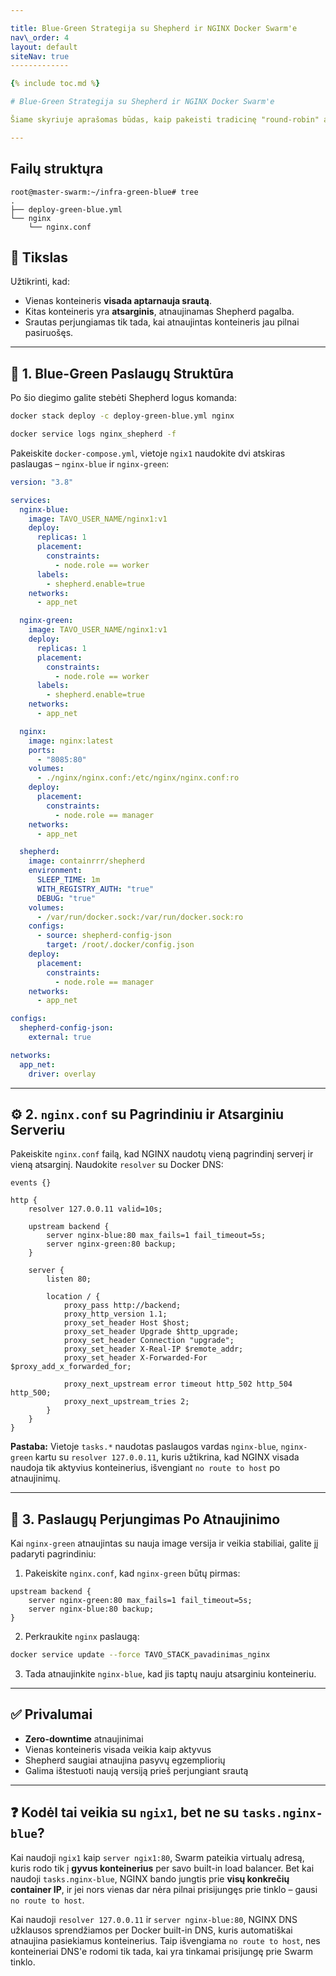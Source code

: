 ```yaml
---

title: Blue-Green Strategija su Shepherd ir NGINX Docker Swarm'e
nav\_order: 4
layout: default
siteNav: true
-------------

{% include toc.md %}

# Blue-Green Strategija su Shepherd ir NGINX Docker Swarm'e

Šiame skyriuje aprašomas būdas, kaip pakeisti tradicinę "round-robin" atnaujinimo strategiją į **aktyvaus–pasyvaus (blue-green)** modelį naudojant `containrrr/shepherd`, `Docker Swarm` ir `NGINX` kaip reverse proxy.

---
```

## Failų struktųra
```
root@master-swarm:~/infra-green-blue# tree
.
├── deploy-green-blue.yml
└── nginx
    └── nginx.conf
```

## 🎯 Tikslas

Užtikrinti, kad:

* Vienas konteineris **visada aptarnauja srautą**.
* Kitas konteineris yra **atsarginis**, atnaujinamas Shepherd pagalba.
* Srautas perjungiamas tik tada, kai atnaujintas konteineris jau pilnai pasiruošęs.

---

## 🔧 1. Blue-Green Paslaugų Struktūra

Po šio diegimo galite stebėti Shepherd logus komanda:

```bash
docker stack deploy -c deploy-green-blue.yml nginx

docker service logs nginx_shepherd -f
```

Pakeiskite `docker-compose.yml`, vietoje `ngix1` naudokite dvi atskiras paslaugas – `nginx-blue` ir `nginx-green`:

```yaml
version: "3.8"

services:
  nginx-blue:
    image: TAVO_USER_NAME/nginx1:v1
    deploy:
      replicas: 1
      placement:
        constraints:
          - node.role == worker
      labels:
        - shepherd.enable=true
    networks:
      - app_net

  nginx-green:
    image: TAVO_USER_NAME/nginx1:v1
    deploy:
      replicas: 1
      placement:
        constraints:
          - node.role == worker
      labels:
        - shepherd.enable=true
    networks:
      - app_net

  nginx:
    image: nginx:latest
    ports:
      - "8085:80"
    volumes:
      - ./nginx/nginx.conf:/etc/nginx/nginx.conf:ro
    deploy:
      placement:
        constraints:
          - node.role == manager
    networks:
      - app_net

  shepherd:
    image: containrrr/shepherd
    environment:
      SLEEP_TIME: 1m
      WITH_REGISTRY_AUTH: "true"
      DEBUG: "true"
    volumes:
      - /var/run/docker.sock:/var/run/docker.sock:ro
    configs:
      - source: shepherd-config-json
        target: /root/.docker/config.json
    deploy:
      placement:
        constraints:
          - node.role == manager
    networks:
      - app_net

configs:
  shepherd-config-json:
    external: true

networks:
  app_net:
    driver: overlay
```

---

## ⚙️ 2. `nginx.conf` su Pagrindiniu ir Atsarginiu Serveriu

Pakeiskite `nginx.conf` failą, kad NGINX naudotų vieną pagrindinį serverį ir vieną atsarginį. Naudokite `resolver` su Docker DNS:

```nginx
events {}

http {
    resolver 127.0.0.11 valid=10s;

    upstream backend {
        server nginx-blue:80 max_fails=1 fail_timeout=5s;
        server nginx-green:80 backup;
    }

    server {
        listen 80;

        location / {
            proxy_pass http://backend;
            proxy_http_version 1.1;
            proxy_set_header Host $host;
            proxy_set_header Upgrade $http_upgrade;
            proxy_set_header Connection "upgrade";
            proxy_set_header X-Real-IP $remote_addr;
            proxy_set_header X-Forwarded-For $proxy_add_x_forwarded_for;

            proxy_next_upstream error timeout http_502 http_504 http_500;
            proxy_next_upstream_tries 2;
        }
    }
}
```

**Pastaba:** Vietoje `tasks.*` naudotas paslaugos vardas `nginx-blue`, `nginx-green` kartu su `resolver 127.0.0.11`, kuris užtikrina, kad NGINX visada naudoja tik aktyvius konteinerius, išvengiant `no route to host` po atnaujinimų.

---

## 🔁 3. Paslaugų Perjungimas Po Atnaujinimo

Kai `nginx-green` atnaujintas su nauja image versija ir veikia stabiliai, galite jį padaryti pagrindiniu:

1. Pakeiskite `nginx.conf`, kad `nginx-green` būtų pirmas:

```nginx
upstream backend {
    server nginx-green:80 max_fails=1 fail_timeout=5s;
    server nginx-blue:80 backup;
}
```

2. Perkraukite `nginx` paslaugą:

```bash
docker service update --force TAVO_STACK_pavadinimas_nginx
```

3. Tada atnaujinkite `nginx-blue`, kad jis taptų nauju atsarginiu konteineriu.

---

## ✅ Privalumai

* **Zero-downtime** atnaujinimai
* Vienas konteineris visada veikia kaip aktyvus
* Shepherd saugiai atnaujina pasyvų egzempliorių
* Galima ištestuoti naują versiją prieš perjungiant srautą

---

## ❓ Kodėl tai veikia su `ngix1`, bet ne su `tasks.nginx-blue`?

Kai naudoji `ngix1` kaip `server ngix1:80`, Swarm pateikia virtualų adresą, kuris rodo tik į **gyvus konteinerius** per savo built-in load balancer. Bet kai naudoji `tasks.nginx-blue`, NGINX bando jungtis prie **visų konkrečių container IP**, ir jei nors vienas dar nėra pilnai prisijungęs prie tinklo – gausi `no route to host`.

Kai naudoji `resolver 127.0.0.11` ir `server nginx-blue:80`, NGINX DNS užklausos sprendžiamos per Docker built-in DNS, kuris automatiškai atnaujina pasiekiamus konteinerius. Taip išvengiama `no route to host`, nes konteineriai DNS'e rodomi tik tada, kai yra tinkamai prisijungę prie Swarm tinklo.
